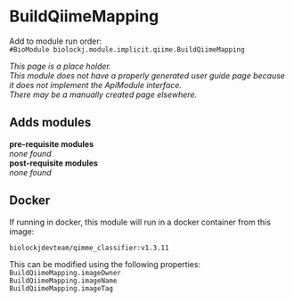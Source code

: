 # BuildQiimeMapping
Add to module run order:                    
`#BioModule biolockj.module.implicit.qiime.BuildQiimeMapping`

*This page is a place holder.*                   
*This module does not have a properly generated user guide page because it does not implement the ApiModule interface.*                   
*There may be a manually created page elsewhere.*

## Adds modules 
**pre-requisite modules**                    
*none found*                   
**post-requisite modules**                    
*none found*                   

## Docker 
If running in docker, this module will run in a docker container from this image:<br>
```
biolockjdevteam/qimme_classifier:v1.3.11
```
This can be modified using the following properties:<br>
`BuildQiimeMapping.imageOwner`<br>
`BuildQiimeMapping.imageName`<br>
`BuildQiimeMapping.imageTag`<br>

